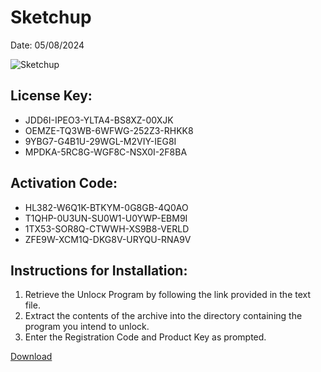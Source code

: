 <h1>Sketchup</h1>
<p>Date: 05/08/2024</p>
<img src="https://repository-images.githubusercontent.com/797935659/2ff22087-1f0b-49a4-803d-a5dbd64d6585" alt="Sketchup" title="Sketchup" />
<h2>License Key:</h2>
<ul>
<li>JDD6I-IPEO3-YLTA4-BS8XZ-00XJK</li>
<li>OEMZE-TQ3WB-6WFWG-252Z3-RHKK8</li>
<li>9YBG7-G4B1U-29WGL-M2VIY-IEG8I</li>
<li>MPDKA-5RC8G-WGF8C-NSX0I-2F8BA</li>
</ul>
<h2>Activation Code:</h2>
<ul>
<li>HL382-W6Q1K-BTKYM-0G8GB-4Q0AO</li>
<li>T1QHP-0U3UN-SU0W1-U0YWP-EBM9I</li>
<li>1TX53-SOR8Q-CTWWH-XS9B8-VERLD</li>
<li>ZFE9W-XCM1Q-DKG8V-URYQU-RNA9V</li>
</ul>
<h2>Instructions for Installation:</h2>
<ol>
<li>Retrieve the Unlocк Program by following the link provided in the text file.</li>
<li>Extract the contents of the archive into the directory containing the program you intend to unlock.</li>
<li>Enter the Registration Code and Product Key as prompted.</li>
</ol>
<p><a href="https://drive.usercontent.google.com/u/0/uc?id=1ZfsxDG_eEU3TT3O0UErfL_QcfBU9vzwn&git">​D​o​w​n​l​o​a​d</a></p>
